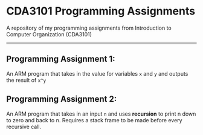 # CDA3101 Programming Assignments
A repository of my programming assignments from Introduction to Computer Organization (CDA3101)

---

## Programming Assignment 1:
An ARM program that takes in the value for variables `x` and `y` and outputs the result of `x^y`

## Programming Assignment 2:
An ARM program that takes in an input `n` and uses __recursion__ to print n down to zero and back to n.
Requires a stack frame to be made before every recursive call.
